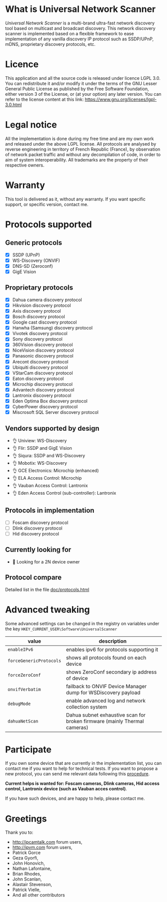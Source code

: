 # What is Universal Network Scanner
*Universal Network Scanner* is a multi-brand ultra-fast network discovery tool based on multicast and broadcast discovery. 
This network discovery scanner is implemented based on a flexible framework to ease implementation of any vanilla discovery IP protocol such as SSDP/UPnP, mDNS, proprietary discovery protocols, etc. 

# Licence
This application and all the source code is released under licence LGPL 3.0.
You can redistribute it and/or modify it under the terms of the GNU Lesser General Public License as published by the Free Software Foundation, either version 3 of the License, or (at your option) any later version.
You can refer to the license content at this link: https://www.gnu.org/licenses/lgpl-3.0.html

# Legal notice
All the implementation is done during my free time and are my own work and released under the above LGPL license.
All protocols are analysed by reverse engineering in territory of French Republic (France), by observation of network packet traffic and without any decompilation of code, in order to aim of system interoperability.
All trademarks are the property of their respective owners.

# Warranty
This tool is delivered as it, without any warranty. If you want specific support, or specific version, contact me.

# Protocols supported
## Generic protocols
* [x] SSDP (UPnP)
* [x] WS-Discovery (ONVIF)
* [x] DNS-SD (Zeroconf)
* [x] GigE Vision

## Proprietary protocols
* [x] Dahua camera discovery protocol
* [x] Hikvision discovery protocol
* [x] Axis discovery protocol
* [x] Bosch discovery protocol
* [x] Google cast discovery protocol
* [x] Hanwha (Samsung) discovery protocol
* [x] Vivotek discovery protocol
* [x] Sony discovery protocol
* [x] 360Vision discovery protocol
* [x] NiceVision discovery protocol
* [x] Panasonic discovery protocol
* [x] Arecont discovery protocol
* [x] Ubiquiti discovery protocol
* [x] VStarCam discovery protocol
* [x] Eaton discovery protocol
* [x] Microchip discovery protocol
* [x] Advantech discovery protocol
* [x] Lantronix discovery protocol
* [x] Eden Optima Box discovery protocol
* [x] CyberPower discovery protocol
* [x] Miscrosoft SQL Server discovery protocol

## Vendors supported by design
* 👌 Uniview: WS-Discovery
* 👌 Flir: SSDP and GigE Vision
* 👌 Siqura: SSDP and WS-Discovery
* 👌 Mobotix: WS-Discovery
* 👌 GCE Electronics: Microchip (enhanced)
* 👌 ELA Access Control: Microchip
* 👌 Vauban Access Control: Lantronix
* 👌 Eden Access Control (sub-controller): Lantronix

## Protocols in implementation
* [ ] Foscam discovery protocol
* [ ] Dlink discovery protocol
* [ ] Hid discovery protocol

## Currently looking for
* 👀 Looking for a 2N device owner

## Protocol compare
Detailed list in the file [doc/protocols.html](https://htmlpreview.github.io/?https://github.com/julienblitte/UniversalScanner/blob/master/doc/protocols.html)

# Advanced tweaking
Some advanced settings can be changed in the registry on variables under the key ```HKEY_CURRENT_USER\Software\UniversalScanner```

value                        | description
-----------------------------|--------------------------------------------------------------------------
```enableIPv6```             | enables ipv6 for protocols supporting it
```forceGenericProtocols```  | shows all protocols found on each device
```forceZeroConf```          | shows ZeroConf secondary ip address of device 
```onvifVerbatim```          | failback to ONVIF Device Manager dump for WSDiscovery payload
```debugMode```              | enable advanced log and network collection system
```dahuaNetScan```           | Dahua subnet exhaustive scan for broken firmware (mainly Thermal cameras)

# Participate
If you own some device that are currently in the implementation list, you can contact me if you want to help for technical tests.
If you want to propose a new protocol, you can send me relevant data following this [procedure](https://github.com/julienblitte/UniversalScanner/blob/master/doc/Collect%20data%20for%20new%20protocol.docx).

**Current helps is wanted for: Foscam cameras, Dlink cameras, Hid access control, Lantronix device (such as Vauban acces control)**.

If you have such devices, and are happy to help, please contact me.

# Greetings
Thank you to:
* http://ipcamtalk.com forum users,
* http://ipvm.com forum users,
* Patrick Gorce
* Geza Gyorfi,
* John Honovich,
* Nathan Lafontaine,
* Brian Rhodes,
* John Scanlan,
* Alastair Stevenson,
* Patrick Vielle,
* And all other contributors
